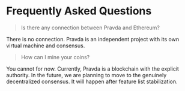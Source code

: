 # Frequently Asked Questions

> Is there any connection between Pravda and Ethereum?

There is no connection. Pravda is an independent project with its own virtual machine and consensus.

> How can I mine your coins?

You cannot for now. Currently, Pravda is a blockchain with the explicit authority. In the future, we are planning to move to the genuinely decentralized consensus. It will happen after feature list stabilization.
